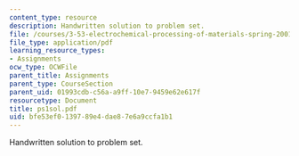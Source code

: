 ```yaml
---
content_type: resource
description: Handwritten solution to problem set.
file: /courses/3-53-electrochemical-processing-of-materials-spring-2001/bfe53ef0139789e4dae87e6a9ccfa1b1_ps1sol.pdf
file_type: application/pdf
learning_resource_types:
- Assignments
ocw_type: OCWFile
parent_title: Assignments
parent_type: CourseSection
parent_uid: 01993cdb-c56a-a9ff-10e7-9459e62e617f
resourcetype: Document
title: ps1sol.pdf
uid: bfe53ef0-1397-89e4-dae8-7e6a9ccfa1b1
---
```

Handwritten solution to problem set.

